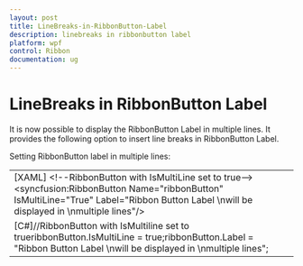 ```yaml
---
layout: post
title: LineBreaks-in-RibbonButton-Label
description: linebreaks in ribbonbutton label
platform: wpf
control: Ribbon
documentation: ug
---
```


# LineBreaks in RibbonButton Label

It is now possible to display the RibbonButton Label in multiple lines. It provides the following option to insert line breaks in RibbonButton Label.

Setting RibbonButton label in multiple lines:



<table>
<tr>
<td>
[XAML] &lt;!--RibbonButton with IsMultiLine set to true--&gt;        &lt;syncfusion:RibbonButton Name="ribbonButton"  IsMultiLine="True" Label="Ribbon Button Label \nwill be displayed in \nmultiple lines"/&gt;</td></tr>
<tr>
<td>
[C#]//RibbonButton with IsMultiline set to trueribbonButton.IsMultiLine = true;ribbonButton.Label = "Ribbon Button Label \nwill be displayed in \nmultiple lines";</td></tr>
</table>


